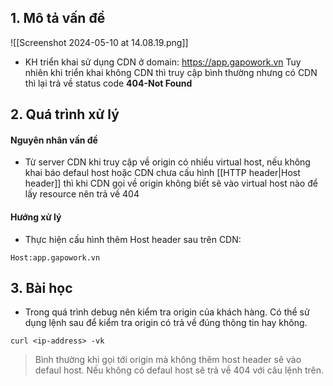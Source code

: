 ## 1. Mô tả vấn đề
![[Screenshot 2024-05-10 at 14.08.19.png]]
- KH triển khai sử dụng CDN ở domain: https://app.gapowork.vn Tuy nhiên khi triển khai không CDN thì truy cập bình thường nhưng có CDN thì lại trả về status code **404-Not Found**
## 2. Quá trình xử lý
#### Nguyên nhân vấn đề
- Từ server CDN khi truy cập về origin có nhiều virtual host, nếu không khai báo defaul host hoặc CDN chưa cấu hình [[HTTP header|Host header]] thì khi CDN gọi về origin không biết sẽ vào virtual host nào để lấy resource nên trả về 404
#### Hướng xử lý
- Thực hiện cấu hình thêm Host header sau trên CDN:
```
Host:app.gapowork.vn
```
## 3. Bài học
- Trong quá trình debug nên kiểm tra origin của khách hàng. Có thể sử dụng lệnh sau để kiểm tra origin có trả về đúng thông tin hay không.
```
curl <ip-address> -vk
```
>Bình thường khi gọi tới origin mà  không thêm host header sẽ vào defaul host. Nếu không có defaul host sẽ trả về 404 với câu lệnh trên.

